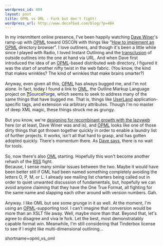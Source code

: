 ```yaml
--- 
wordpress_id: 404
layout: post
title: OPML vs OML - Fork but don't fight!
wordpress_url: http://www.decafbad.com/blog/?p=404
---
```

In my intermittent online presence, I've been happily watching <a href="http://www.scripting.com" target="_top">Dave Winer</a>'s
ramp-up with <a href="http://www.decafbad.com/twiki/bin/view/Main/OPML">OPML</a> toward OSCON with things like 
"<a href="http://www.opml.org/howToImplementOpmlDirectoryBrowser" target="_top">How to implement an <a href="http://www.decafbad.com/twiki/bin/view/Main/OPML">OPML</a> directory browser</a>".
I love outliners, and though it's been a little while since I played with Radio, I loved Instant Outlining
and the <a href="http://www.decafbad.com/blog/tech/old/ooocoe.html" target="_top">transclusion</a> of outside outlines into the
one at hand via URL.  And when Dave first introduced the idea of an <a href="http://www.decafbad.com/twiki/bin/view/Main/OPML">OPML</a>-based distributed web directory,
I figured it was the start of another nifty twist in the web fabric.  (You know, the kind that makes wrinkles?
The kind of wrinkles that make brains smarter?)
<br /><br />
Anyway, even given all this, <a href="http://www.decafbad.com/twiki/bin/view/Main/OPML">OPML</a> has always bugged me, and I'm not alone.  In fact, today I found a
link to <a href="http://oml.sourceforge.net/" target="_top">OML</a>, the Outline Markup Language project on <span style='background : #FFFFCE;'><a href="http://www.decafbad.com/twiki/bin/edit/Main/SourceForge?topicparent=Main.FilterData"><b>?</b></a><font color="#0000FF">SourceForge</font></span>,
which seems to seek to address many of the same things that have bugged me.  That is, things like
<a href="http://www.decafbad.com/twiki/bin/view/Main/UserLand">UserLand</a> application-specific tags, and extension via arbitrary attributes.  Though I'm no master
of deep XML magic, these things struck me as grungy.
<br /><br />
But you know, we're <a href="http://www.decafbad.com/blog/tech/old/oooced.html" target="_top">designing for recombinant growth with the lazyweb</a> here
(or at least, Dave Winer was and is), and <a href="http://www.decafbad.com/twiki/bin/view/Main/OPML">OPML</a> looks like one of those dirty things that got
thrown together quickly in order to enable a laundry list of further projects.  It works, isn't
all that hard to grasp, and has gotten adopted quickly.  There's momentum there.  As 
<a href="http://scriptingnews.userland.com/2003/04/15#noWaitForTools" target="_top">Dave says</a>, there is no wait for
tools.
<br /><br />
So, now there's also <a href="http://oml.sourceforge.net/" target="_top">OML</a> starting.  Hopefully this won't become another rehash of the <a href="http://www.decafbad.com/twiki/bin/view/Main/RSS">RSS</a> fight.  
Because, I sense many similar issues between the two.  Maybe it would have been better still if OML had been named something
completely avoiding the letters O, P, M, or L.  I already see mailing list charters being called out in order to quiet unwanted
discussion of fundamentals, but, hopefully we can avoid anyone claiming that they have the One True Format, all fighting for the
same name and slapping each other around with version numbers.  Gah.
<br /><br />
Anyway.  I like OML but see some grunge in it as well.  At the moment, I'm using an <a href="http://www.decafbad.com/twiki/bin/view/Main/OPML">OPML</a>-supporting tool. I can't imagine that
conversion would be more than an XSLT file away.  Well, maybe more than that.  Beyond that, let's agree to disagree and viva le
fork.  Let the best, most demonstratably capable format win.  Meanwhile, I'm still considering that Tinderbox license to see if I
might like multi-dimensional outlining...
<!--more-->
shortname=opml_vs_oml
